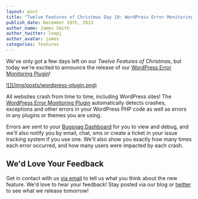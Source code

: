 ```yaml
---
layout: post
title: "Twelve Features of Christmas Day 10: WordPress Error Monitoring"
publish_date: December 19th, 2013
author_name: James Smith
author_twitter: loopj
author_avatar: james
categories: features
---
```


We've only got a few days left on our *Twelve Features of Christmas*, but today we're excited to announce the release of our [WordPress Error Monitoring Plugin](http://wordpress.org/plugins/bugsnag/)!

<a href="http://wordpress.org/plugins/bugsnag/">
  ![](/img/posts/wordpress-plugin.png)
</a>

All websites crash from time to time, including WordPress sites! The [WordPress Error Monitoring Plugin](http://wordpress.org/plugins/bugsnag/) automatically detects crashes, exceptions and other errors in your WordPress PHP code as well as errors in any plugins or themes you are using.

Errors are sent to your [Bugsnag Dashboard](https://www.bugsnag.com) for you to view and debug, and we'll also notify you by email, chat, sms or create a ticket in your issue tracking system if you use one. We'll also show you exactly how many times each error occurred, and how many users were impacted by each crash.


## We'd Love Your Feedback

Get in contact with us [via email](mailto:support@bugsnag.com) to tell us what you think about the new feature. We'd love to hear your feedback! Stay posted via our blog or [twitter](https://twitter.com/bugsnag) to see what we release tomorrow!

